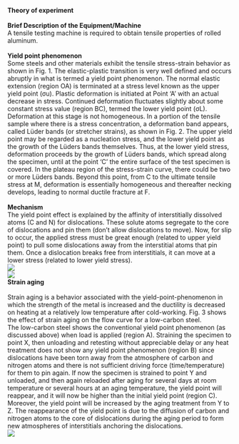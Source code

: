 <b> Theory of experiment</b><br><br>
<b>Brief Description of the Equipment/Machine </b><br>
A tensile testing machine is required to obtain tensile properties of rolled aluminum.  <br><br>
<b>Yield point phenomenon</b><br> 
Some steels and other materials exhibit the tensile stress-strain behavior as shown in Fig. 1. The elastic-plastic transition is very well defined and occurs abruptly in what is termed a yield point phenomenon. The normal elastic extension (region OA) is terminated at a stress level known as the upper yield point (σu). Plastic deformation is initiated at Point ‘A’ with an actual decrease in stress. Continued deformation fluctuates slightly about some constant stress value (region BC), termed the lower yield point (σL). Deformation at this stage is not homogeneous. In a portion of the tensile sample where there is a stress concentration, a deformation band appears, called Lüder bands (or stretcher strains), as shown in Fig. 2. The upper yield point may be regarded as a nucleation stress, and the lower yield point as the growth of the Lüders bands themselves. Thus, at the lower yield stress, deformation proceeds by the growth of Lüders bands, which spread along the specimen, until at the point ‘C’ the entire surface of the test specimen is covered. In the plateau region of the stress-strain curve, there could be two or more Lüders bands. Beyond this point, from C to the ultimate tensile stress at M, deformation is essentially homogeneous and thereafter necking develops, leading to normal ductile fracture at F.<br><br>
<b>Mechanism</b><br> 
The yield point effect is explained by the affinity of interstitially dissolved atoms (C and N) for dislocations. These solute atoms segregate to the core of dislocations and pin them (don’t allow dislocations to move). Now, for slip to occur, the applied stress must be great enough (related to upper yield point) to pull some dislocations away from the interstitial atoms that pin them. Once a dislocation breaks free from interstitials, it can move at a lower stress (related to lower yield stress). <br>
<image src="images/image1.png"><br>
<image src="images/image2.png"><br>
<b>Strain aging</b><br>  
Strain aging is a behavior associated with the yield-point-phenomenon in which the strength of the metal is increased and the ductility is decreased on heating at a relatively low temperature after cold-working. Fig. 3 shows the effect of strain aging on the flow curve for a low-carbon steel.<br> 
The low-carbon steel shows the conventional yield point phenomenon (as discussed above) when load is applied (region A). Straining the specimen to point X, then unloading and retesting without appreciable delay or any heat treatment does not show any yield point phenomenon (region B) since dislocations have been torn away from the atmosphere of carbon and nitrogen atoms and there is not sufficient driving force (time/temperature) for them to pin again. If now the specimen is strained to point Y and unloaded, and then again reloaded after aging for several days at room temperature or several hours at an aging temperature, the yield point will reappear, and it will now be higher than the initial yield point (region C). Moreover, the yield point will be increased by the aging treatment from Y to Z. The reappearance of the yield point is due to the diffusion of carbon and nitrogen atoms to the core of dislocations during the aging period to form new atmospheres of interstitials anchoring the dislocations.<br>
<image src="images/image3.png">

